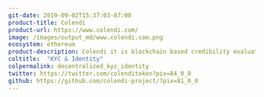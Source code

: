 ```yaml
---
git-date: 2019-09-02T15:37:03-07:00
product-title: Colendi
product-url: https://www.colendi.com/
image: /images/output_md/www.colendi.com.png
ecosystem: ethereum
product-description: Colendi it is blockchain based credibility evaluation and global identity for the sharing economy.
coltitle:  "KYC & Identity"
colpermalink: decentralized_kyc_identity
twitter: https://twitter.com/colenditoken?pix=84_0_0
github: https://github.com/colendi-project/?pix=81_0_0
---
```

